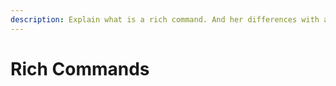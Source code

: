 ```yaml
---
description: Explain what is a rich command. And her differences with a basic command.
---
```


# Rich Commands

